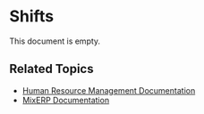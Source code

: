 # Shifts

This document is empty.

## Related Topics
* [Human Resource Management Documentation](index.md)
* [MixERP Documentation](../index.md)
